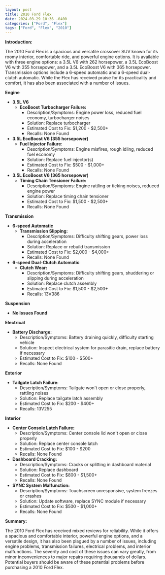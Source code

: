 ```yaml
---
layout: post
title: 2010 Ford Flex
date: 2024-03-29 10:36 -0400
categories: ["Ford", "Flex"]
tags: ["Ford", "Flex", "2010"]
---
```

**Introduction:**

The 2010 Ford Flex is a spacious and versatile crossover SUV known for its roomy interior, comfortable ride, and powerful engine options. It is available with three engine options: a 3.5L V6 with 262 horsepower, a 3.5L EcoBoost V6 with 355 horsepower, and a 3.5L EcoBoost V6 with 365 horsepower. Transmission options include a 6-speed automatic and a 6-speed dual-clutch automatic. While the Flex has received praise for its practicality and comfort, it has also been associated with a number of issues.

**Engine**

* **3.5L V6**
    * **EcoBoost Turbocharger Failure:**
        * Description/Symptoms: Engine power loss, reduced fuel economy, turbocharger noises
        * Solution: Replace turbocharger
        * Estimated Cost to Fix: $1,200 - $2,500+
        * Recalls: None Found
* **3.5L EcoBoost V6 (355 horsepower)**
    * **Fuel Injector Failure:**
        * Description/Symptoms: Engine misfires, rough idling, reduced fuel economy
        * Solution: Replace fuel injector(s)
        * Estimated Cost to Fix: $500 - $1,000+
        * Recalls: None Found
* **3.5L EcoBoost V6 (365 horsepower)**
    * **Timing Chain Tensioner Failure:**
        * Description/Symptoms: Engine rattling or ticking noises, reduced engine power
        * Solution: Replace timing chain tensioner
        * Estimated Cost to Fix: $1,500 - $2,500+
        * Recalls: None Found

**Transmission**

* **6-speed Automatic**
    * **Transmission Slipping:**
        * Description/Symptoms: Difficulty shifting gears, power loss during acceleration
        * Solution: Replace or rebuild transmission
        * Estimated Cost to Fix: $2,000 - $4,000+
        * Recalls: None Found
* **6-speed Dual-Clutch Automatic**
    * **Clutch Wear:**
        * Description/Symptoms: Difficulty shifting gears, shuddering or slipping during acceleration
        * Solution: Replace clutch assembly
        * Estimated Cost to Fix: $1,500 - $2,500+
        * Recalls: 13V386

**Suspension**

* **No Issues Found**

**Electrical**

* **Battery Discharge:**
    * Description/Symptoms: Battery draining quickly, difficulty starting vehicle
    * Solution: Inspect electrical system for parasitic drain, replace battery if necessary
    * Estimated Cost to Fix: $100 - $500+
    * Recalls: None Found

**Exterior**

* **Tailgate Latch Failure:**
    * Description/Symptoms: Tailgate won't open or close properly, rattling noises
    * Solution: Replace tailgate latch assembly
    * Estimated Cost to Fix: $200 - $400+
    * Recalls: 13V255

**Interior**

* **Center Console Latch Failure:**
    * Description/Symptoms: Center console lid won't open or close properly
    * Solution: Replace center console latch
    * Estimated Cost to Fix: $100 - $200
    * Recalls: None Found
* **Dashboard Cracking:**
    * Description/Symptoms: Cracks or splitting in dashboard material
    * Solution: Replace dashboard
    * Estimated Cost to Fix: $800 - $1,500+
    * Recalls: None Found
* **SYNC System Malfunction:**
    * Description/Symptoms: Touchscreen unresponsive, system freezes or crashes
    * Solution: Update software, replace SYNC module if necessary
    * Estimated Cost to Fix: $500 - $1,000+
    * Recalls: None Found

**Summary:**

The 2010 Ford Flex has received mixed reviews for reliability. While it offers a spacious and comfortable interior, powerful engine options, and a versatile design, it has also been plagued by a number of issues, including engine problems, transmission failures, electrical problems, and interior malfunctions. The severity and cost of these issues can vary greatly, from minor inconveniences to major repairs requiring thousands of dollars. Potential buyers should be aware of these potential problems before purchasing a 2010 Ford Flex.
